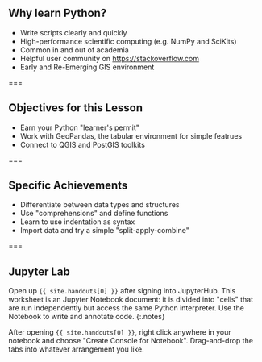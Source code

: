 ---
---

## Why learn Python?

- Write scripts clearly and quickly
- High-performance scientific computing (e.g. NumPy and SciKits)
- Common in and out of academia
- Helpful user community on <https://stackoverflow.com>
- Early and Re-Emerging GIS environment

===

## Objectives for this Lesson

- Earn your Python "learner's permit"
- Work with GeoPandas, the tabular environment for simple featrues
- Connect to QGIS and PostGIS toolkits

===

## Specific Achievements

- Differentiate between data types and structures
- Use "comprehensions" and define functions
- Learn to use indentation as syntax
- Import data and try a simple "split-apply-combine"

===

## Jupyter Lab

Open up `{{ site.handouts[0] }}` after signing into JupyterHub. This worksheet
is an Jupyter Notebook document: it is divided into "cells" that are run
independently but access the same Python interpreter. Use the Notebook to write
and annotate code.
{:.notes}

After opening `{{ site.handouts[0] }}`, right click anywhere in your notebook and choose "Create Console for Notebook". Drag-and-drop the tabs into whatever arrangement you like.

